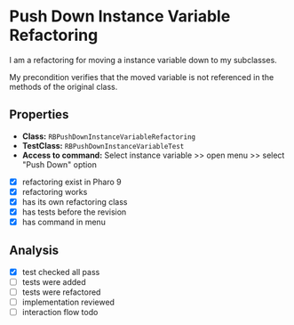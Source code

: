 # Push Down Instance Variable Refactoring

I am a refactoring for moving a instance variable down to my subclasses.

My precondition verifies that the moved variable is not referenced in the methods of the original class.

## Properties

- **Class:** ```RBPushDownInstanceVariableRefactoring```
- **TestClass:** ```RBPushDownInstanceVariableTest```
- **Access to command:** Select instance variable >> open menu >> select "Push Down" option
- [x] refactoring exist in Pharo 9
- [x] refactoring works 
- [x] has its own refactoring class  
- [x] has tests before the revision
- [x] has command in menu

## Analysis

- [x] test checked all pass
- [ ] tests were added
- [ ] tests were refactored
- [ ] implementation reviewed
- [ ] interaction flow todo
